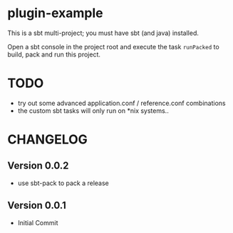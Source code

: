 # plugin-example

This is a sbt multi-project; you must have sbt (and java) installed.

Open a sbt console in the project root and execute the task `runPacked` to build, pack and run this project.

# TODO

* try out some advanced application.conf / reference.conf combinations
* the custom sbt tasks will only run on \*nix systems..

# CHANGELOG

## Version 0.0.2
- use sbt-pack to pack a release

## Version 0.0.1
- Initial Commit
